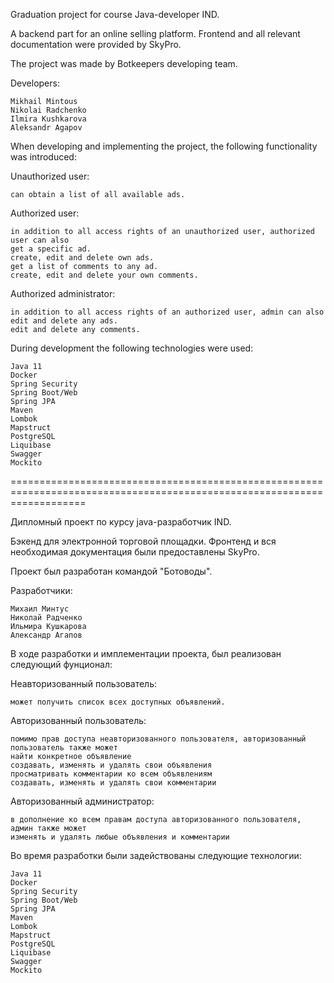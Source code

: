 Graduation project for course Java-developer IND.

A backend part for an online selling platform. Frontend and all relevant documentation were provided by SkyPro. 

The project was made by Botkeepers developing team. 

Developers: 

    Mikhail Mintous
    Nikolai Radchenko
    Ilmira Kushkarova
    Aleksandr Agapov

When developing and implementing the project, the following functionality was introduced:

  Unauthorized user:

    can obtain a list of all available ads.

  Authorized user:

    in addition to all access rights of an unauthorized user, authorized user can also
    get a specific ad.
    create, edit and delete own ads.
    get a list of comments to any ad.
    create, edit and delete your own comments.

  Authorized administrator:

    in addition to all access rights of an authorized user, admin can also
    edit and delete any ads.
    edit and delete any comments.

During development the following technologies were used:

    Java 11
    Docker
    Spring Security
    Spring Boot/Web
    Spring JPA
    Maven
    Lombok
    Mapstruct
    PostgreSQL
    Liquibase
    Swagger
    Mockito

=========================================================================================================================

Дипломный проект по курсу java-разработчик IND.

Бэкенд для электронной торговой площадки. Фронтенд и вся необходимая документация были предоставлены SkyPro. 

Проект был разработан командой "Ботоводы". 

Разработчики: 

    Михаил Минтус
    Николай Радченко
    Ильмира Кушкарова
    Александр Агапов

В ходе разработки и имплементации проекта, был реализован следующий фунционал:

  Неавторизованный пользователь:

    может получить список всех доступных объявлений.

  Авторизованный пользователь:

    помимо прав доступа неавторизованного пользователя, авторизованный пользователь также может
    найти конкретное объявление
    создавать, изменять и удалять свои объявления
    просматривать комментарии ко всем объявлениям
    создавать, изменять и удалять свои комментарии

  Авторизованный администратор:

    в дополнение ко всем правам доступа авторизованного пользователя, админ также может
    изменять и удалять любые объявления и комментарии

Во время разработки были задействованы следующие технологии:

    Java 11
    Docker
    Spring Security
    Spring Boot/Web
    Spring JPA
    Maven
    Lombok
    Mapstruct
    PostgreSQL
    Liquibase
    Swagger
    Mockito
